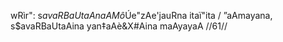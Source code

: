 wRìr": s$avaRBaUtaAnaAM ô$Úe"zAe'jauRna itaï"ita /
”aAmayana, s$avaRBaUtaAina yan‡aAè&X#Aina maAyayaA //61//